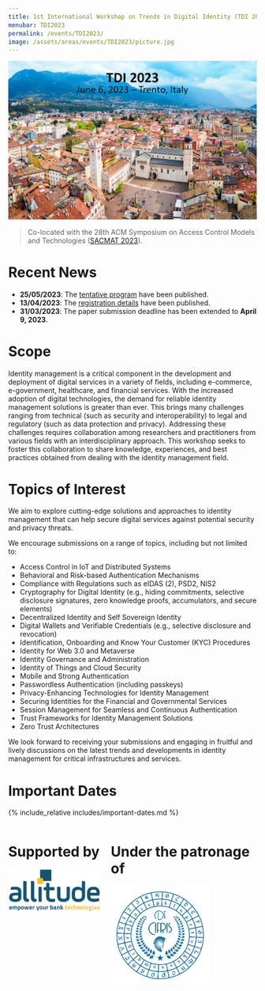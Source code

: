 ```yaml
---
title: 1st International Workshop on Trends in Digital Identity (TDI 2023)
menubar: TDI2023
permalink: /events/TDI2023/
image: /assets/areas/events/TDI2023/picture.jpg
---
```


<img class="image-centered" src="/assets/areas/events/TDI2023/picture.jpg" />

<blockquote>
<p>Co-located with the 28th ACM Symposium on Access Control Models and Technologies (<a href="https://sacmat2023.fbk.eu/">SACMAT 2023</a>).</p>
</blockquote>

# Recent News
- **25/05/2023**: The [tentative program](program) have been published.
- **13/04/2023**: The [registration details](registration) have been published.
- **31/03/2023**: The paper submission deadline has been extended to **April 9, 2023**.

# Scope
Identity management is a critical component in the development and deployment of digital services in a variety of fields, including e-commerce, e-government, healthcare, and financial services. With the increased adoption of digital technologies, the demand for reliable identity management solutions is greater than ever. This brings many challenges ranging from technical (such as security and interoperability) to legal and regulatory (such as data protection and privacy). Addressing these challenges requires collaboration among researchers and practitioners from various fields with an interdisciplinary approach. This workshop seeks to foster this collaboration to share knowledge, experiences, and best practices obtained from dealing with the identity management field.

# Topics of Interest
We aim to explore cutting-edge solutions and approaches to identity management that can help secure digital services against potential security and privacy threats.

We encourage submissions on a range of topics, including but not limited to:
- Access Control in IoT and Distributed Systems
- Behavioral and Risk-based Authentication Mechanisms
- Compliance with Regulations such as eIDAS (2), PSD2, NIS2
- Cryptography for Digital Identity (e.g., hiding commitments, selective disclosure signatures, zero knowledge proofs, accumulators, and secure elements)
- Decentralized Identity and Self Sovereign Identity
- Digital Wallets and Verifiable Credentials (e.g., selective disclosure and revocation)
- Identification, Onboarding and Know Your Customer (KYC) Procedures
- Identity for Web 3.0 and Metaverse
- Identity Governance and Administration
- Identity of Things and Cloud Security
- Mobile and Strong Authentication
- Passwordless Authentication (including passkeys)
- Privacy-Enhancing Technologies for Identity Management
- Securing Identities for the Financial and Governmental Services
- Session Management for Seamless and Continuous Authentication
- Trust Frameworks for Identity Management Solutions
- Zero Trust Architectures

We look forward to receiving your submissions and engaging in fruitful and lively discussions on the latest trends and developments in identity management for critical infrastructures and services.

# Important Dates
{% include_relative includes/important-dates.md %}

<div class="columns mt-4">
  <div class="column is-full-mobile is-half-tablet">
    <h1>Supported by</h1>
    <a href="https://allitude.it/">
      <img src="/assets/areas/events/TDI2023/logo_allitude.png" width="200px" />
    </a>
  </div>
  <div class="column is-full-mobile is-half-tablet has-text-left-mobile has-text-right-tablet">
    <h1>Under the patronage of</h1>
    <a href="https://www.decifris.it/">
      <img src="/assets/areas/events/TDI2023/logo_decifris.jpg" width="200px" />
    </a>
  </div>
</div>